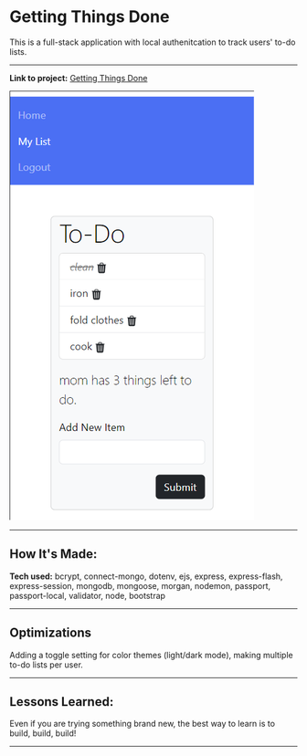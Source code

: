 # Getting Things Done
This is a full-stack application with local authenitcation to track users' to-do lists. 

---

**Link to project:** [Getting Things Done](https://getting-things-done.onrender.com)

![image of site](images/img1.png)

---

## How It's Made:

**Tech used:** 
bcrypt, connect-mongo, dotenv, ejs, express, express-flash, express-session, mongodb, mongoose, morgan, nodemon, passport, passport-local, validator, node, bootstrap

---

## Optimizations
Adding a toggle setting for color themes (light/dark mode), making multiple to-do lists per user. 

---

## Lessons Learned:

Even if you are trying something brand new, the best way to learn is to build, build, build!

---





